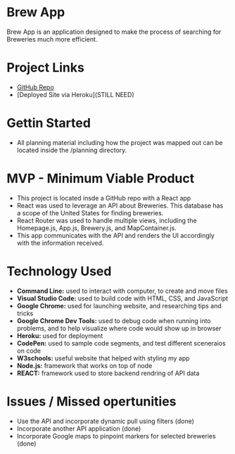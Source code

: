 # Brew App

Brew App is an application designed to make the process of searching for Breweries much more efficient.

# Project Links

- [GitHub Repo](https://github.com/zb45659/Brew-App)
- [Deployed Site via Heroku](STILL NEED)

# Gettin Started 

- All planning material including how the project was mapped out can be located inside the /planning directory.

# MVP - Minimum Viable Product
- This project is located insde a GitHub repo with a React app
- React was used to leverage an API about Breweries. This database has a scope of the United States for finding breweries.
- React Router was used to handle multiple views, including the Homepage.js, App.js, Brewery.js, and MapContainer.js.
- This app communicates with the API and renders the UI accordingly with the information received.

# Technology Used

- **Command Line:** used to interact with computer, to create and move files 
- **Visual Studio Code:** used to build code with HTML, CSS, and JavaScript
- **Google Chrome:** used for launching website, and researching tips and tricks 
- **Google Chrome Dev Tools:** used to debug code when running into problems, and to help visualize where code would show up in browser
- **Heroku:** used for deployment
- **CodePen:** used to sample code segments, and test different sceneraios on code
- **W3schools:** useful website that helped with styling my app
- **Node.js:** framework that works on top of node
- **REACT:** framework used to store backend rendring of API data

# Issues / Missed opertunities

- Use the API and incorporate dynamic pull using filters (done)
- Incorporate another API application (done)
- Incorporate Google maps to pinpoint markers for selected breweries (done)

